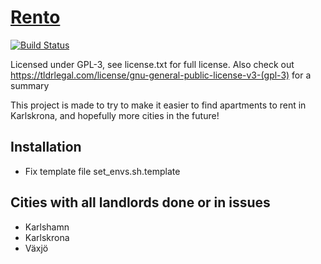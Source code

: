 # [Rento](http://www.rento.nu)
[![Build Status](https://travis-ci.org/hansson/rento.png?branch=master)](https://travis-ci.org/hansson/rento)

Licensed under GPL-3, see license.txt for full license. Also check out https://tldrlegal.com/license/gnu-general-public-license-v3-(gpl-3) for a summary

This project is made to try to make it easier to find apartments to rent in Karlskrona, and hopefully
more cities in the future!

## Installation
* Fix template file set_envs.sh.template


## Cities with all landlords done or in issues
* Karlshamn
* Karlskrona
* Växjö
